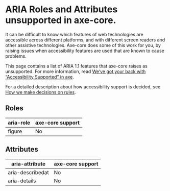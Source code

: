 # ARIA Roles and Attributes unsupported in axe-core.

It can be difficult to know which features of web technologies are accessible across different platforms, and with different screen readers and other assistive technologies. Axe-core does some of this work for you, by raising issues when accessibility features are used that are known to cause problems.

This page contains a list of ARIA 1.1 features that axe-core raises as unsupported. For more information, read [We’ve got your back with “Accessibility Supported” in axe](https://www.deque.com/blog/weve-got-your-back-with-accessibility-supported-in-axe/).

For a detailed description about how accessibility support is decided, see [How we make decisions on rules](accessibility-supported.md).

## Roles

| aria-role | axe-core support |
| --------- | ---------------- |
| figure    | No               |

## Attributes

| aria-attribute   | axe-core support |
| ---------------- | ---------------- |
| aria-describedat | No               |
| aria-details     | No               |
